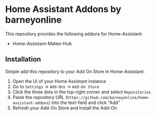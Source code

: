 # Home Assistant Addons by barneyonline

This repository provides the following addons for Home-Assistant:

- Home-Assistant-Matter-Hub

## Installation

Simple add this repository to your Add On Store in Home-Assistant:

1. Open the UI of your Home Assistant instance
2. Go to `Settings` -> `Add-Ons` -> `Add-On Store`
3. Click the three dots in the top-right corner and select `Repositories`
4. Paste the repository URL (`https://github.com/barneyonline/home-assistant-addons`) into the text-field and click "Add"
5. Refresh your Add-On Store and Install the Add-On

